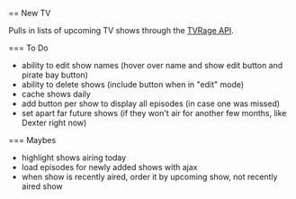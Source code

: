 == New TV

Pulls in lists of upcoming TV shows through the [TVRage API](http://services.tvrage.com/info.php?page=main).

=== To Do
	
- ability to edit show names (hover over name and show edit button and pirate bay button)
- ability to delete shows (include button when in "edit" mode)
- cache shows daily
- add button per show to display all episodes (in case one was missed)
- set apart far future shows (if they won't air for another few months, like Dexter right now)

=== Maybes

- highlight shows airing today
- load episodes for newly added shows with ajax
- when show is recently aired, order it by upcoming show, not recently aired show
